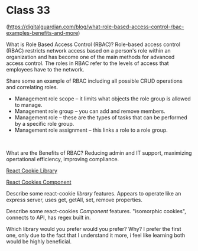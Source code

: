 # Class 33

(https://digitalguardian.com/blog/what-role-based-access-control-rbac-examples-benefits-and-more)

What is Role Based Access Control (RBAC)?
Role-based access control (RBAC) restricts network access based on a person's role within an organization and has become one of the main methods for advanced access control. The roles in RBAC refer to the levels of access that employees have to the network.
<br>

Share some an example of RBAC including all possible CRUD operations and correlating roles.
<ul>
<li> Management role scope – it limits what objects the role group is allowed to manage. </li>
<li> Management role group – you can add and remove members. </li>
<li> Management role – these are the types of tasks that can be performed by a specific role group. </li>
<li> Management role assignment – this links a role to a role group. </li>
</ul>
<br>

What are the Benefits of RBAC?
Reducing admin and IT support, maximizing opertational efficiency, improving compliance.
<br>

[React Cookie Library](https://www.npmjs.com/package/react-cookie)

[React Cookies Component](https://www.npmjs.com/package/react-cookies)

Describe some react-cookie *library* features. 
Appears to operate like an express server, uses get, getAll, set, remove properties.
<br>

Describe some react-cookies *Component* features.
"isomorphic cookies", connects to API, has regex built in.
<br>

Which library would you prefer would you prefer? Why?
I prefer the first one, only due to the fact that I understand it more, i feel like learning both would be highly beneficial.
